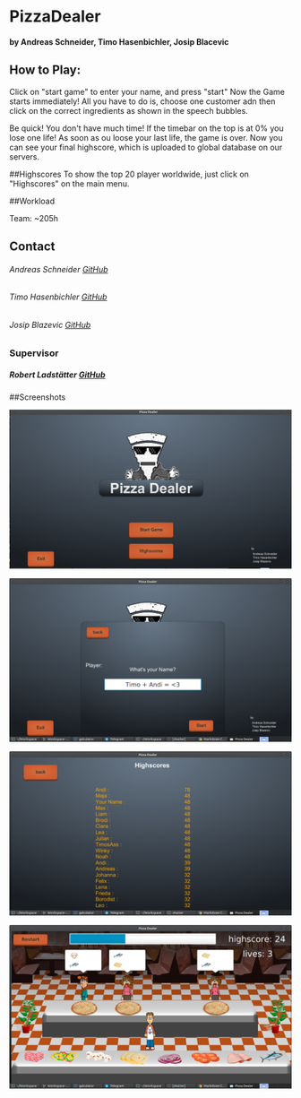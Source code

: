 # PizzaDealer
#### by Andreas Schneider, Timo Hasenbichler, Josip Blacevic


## How to Play:
Click on "start game" to enter your name, and press "start"
Now the Game starts immediately!
All you have to do is, choose one customer adn then click on the correct ingredients as shown in the
speech bubbles.

Be quick! You don't have much time!
If the timebar on the top is at 0% you lose one life!
As soon as ou loose your last life, the game is over.
Now you can see your final highscore, which is uploaded to global database on our servers.

##Highscores
To show the top 20 player worldwide, just click on "Highscores" on the main menu.


##Workload

Team: ~205h

## Contact
###### Andreas Schneider  [GitHub](https://github.com/Zerberuss)
###### Timo Hasenbichler  [GitHub](https://github.com/timoooo)
###### Josip Blazevic     [GitHub](https://github.com/jbtastic)

### **Supervisor**
##### Robert Ladstätter  [GitHub](https://github.com/rladstaetter)


##Screenshots


![alt text](https://github.com/Zerberuss/fhj.swengb.PizzaManager/blob/altes/logo.png "logo")

![alt text](https://github.com/Zerberuss/fhj.swengb.PizzaManager/blob/altes/name.png "name")

![alt text](https://github.com/Zerberuss/fhj.swengb.PizzaManager/blob/altes//highscore.png "highscore")

![alt text](https://github.com/Zerberuss/fhj.swengb.PizzaManager/blob/altes//game.png "game")
